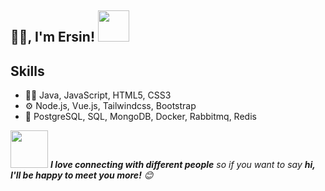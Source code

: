 <h2>🙏🏻, I'm Ersin!
<img src="https://media.giphy.com/media/12oufCB0MyZ1Go/giphy.gif" width="50"></h2>

## Skills
- 👨‍💻 Java, JavaScript, HTML5, CSS3
- ⚙️ Node.js, Vue.js, Tailwindcss, Bootstrap
- 💽 PostgreSQL, SQL, MongoDB, Docker, Rabbitmq, Redis

<img src="https://media.giphy.com/media/LnQjpWaON8nhr21vNW/giphy.gif" width="60"> <em><b>I love connecting with different people</b> so if you want to say <b>hi, I'll be happy to meet you more!</b> 😊</em>



